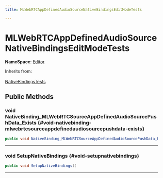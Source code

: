 ```yaml
---
title: MLWebRTCAppDefinedAudioSourceNativeBindingsEditModeTests

---
```


# MLWebRTCAppDefinedAudioSourceNativeBindingsEditModeTests



**NameSpace:** 
[Editor](/versioned_docs/version-22-Feb-2023/unity-api/api/Tests.Editor/Tests.Editor.md) 





Inherits from: <br></br>[NativeBindingsTests](/versioned_docs/version-22-Feb-2023/unity-api/api/Classes/NativeBindingsTests.md)




## Public Methods

### void NativeBinding_MLWebRTCSourceAppDefinedAudioSourcePushData_Exists {#void-nativebinding-mlwebrtcsourceappdefinedaudiosourcepushdata-exists}

```csharp
public void NativeBinding_MLWebRTCSourceAppDefinedAudioSourcePushData_Exists()
```






-----------

### void SetupNativeBindings {#void-setupnativebindings}

```csharp
public void SetupNativeBindings()
```






-----------



